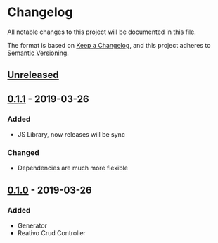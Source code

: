 # Changelog
All notable changes to this project will be documented in this file.

The format is based on [Keep a Changelog](https://keepachangelog.com/en/1.0.0/),
and this project adheres to [Semantic Versioning](https://semver.org/spec/v2.0.0.html).

## [Unreleased]

## [0.1.1] - 2019-03-26
### Added
- JS Library, now releases will be sync

### Changed 
- Dependencies are much more flexible

## [0.1.0] - 2019-03-26
### Added
- Generator
- Reativo Crud Controller

[Unreleased]: https://github.com/fernandes/reativo/compare/v0.1.1...HEAD
[0.1.1]: https://github.com/fernandes/reativo/compare/v0.1.0...v0.1.1
[0.1.0]: https://github.com/fernandes/reativo/releases/tag/v0.1.1